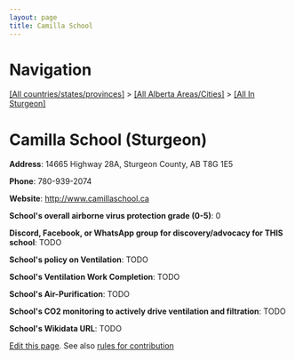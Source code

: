 ```yaml
---
layout: page
title: Camilla School
---
```

# Navigation

[[All countries/states/provinces]](../../..) > [[All Alberta Areas/Cities]](../..) > [[All In Sturgeon]](..)

# Camilla School (Sturgeon)

**Address**: 14665 Highway 28A, Sturgeon County, AB T8G 1E5

**Phone**: 780-939-2074

**Website**: <http://www.camillaschool.ca>

**School's overall airborne virus protection grade (0-5)**: 0

**Discord, Facebook, or WhatsApp group for discovery/advocacy for THIS school**: TODO

**School's policy on Ventilation**: TODO

**School's Ventilation Work Completion**: TODO

**School's Air-Purification**: TODO

**School's CO2 monitoring to actively drive ventilation and filtration**: TODO

**School's Wikidata URL**: TODO


[Edit this page](https://github.com/ventilate-schools/AB/edit/main/./Sturgeon/Camilla_School.md). See also [rules for contribution](../../../contribution-rules/)